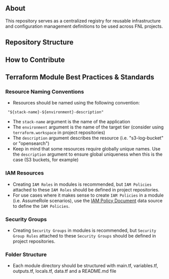 ## About
This repository serves as a centralized registry for reusable infrastructure and configuration management definitions to be used across FNL projects. 

## Repository Structure

## How to Contribute

## Terraform Module Best Practices & Standards

### Resource Naming Conventions
- Resources should be named using the following convention:
<pre><code> "${stack-name}-${environment}-description"</code></pre>

- The `stack-name` argument is the name of the application
- The `environment` argument is the name of the target tier (consider using `terraform.workspace` in project repositories)
- The `description` argument describes the resource (i.e. "s3-log-bucket" or "opensearch")
- Keep in mind that some resources require globally unique names. Use the `description` argument to ensure global uniqueness when this is the case (S3 buckets, for example)

### IAM Resources
- Creating `IAM Roles` in modules is recommended, but `IAM Policies` attached to these `IAM Roles` should be defined in project repositories.
- For use cases where it makes sense to create `IAM Policies` in a module (i.e. AssumeRole scenarios), use the [IAM Policy Document](https://registry.terraform.io/providers/hashicorp/aws/latest/docs/data-sources/iam_policy_document) data source to define the `IAM Policies`.  

### Security Groups
- Creating `Security Groups` in modules is recommended, but `Security Group Rules` attached to these `Security Groups` should be defined in project repositories.

### Folder Structure
- Each module directory should be structured with main.tf, variables.tf, outputs.tf, locals.tf, data.tf and a README.md file
